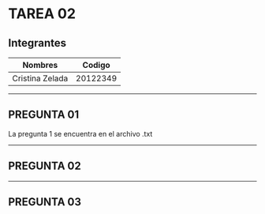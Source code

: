 # TAREA 02

## Integrantes

| Nombres       | Codigo          | 
| ------------- |:-------------:| 
| Cristina Zelada     | 20122349 | 

---

## PREGUNTA 01

La pregunta 1 se encuentra en el archivo .txt

---

## PREGUNTA 02


---

## PREGUNTA 03


